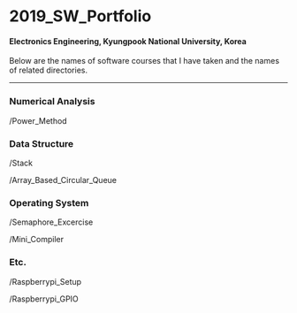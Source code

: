 # 2019_SW_Portfolio

#### Electronics Engineering, Kyungpook National University, Korea

Below are the names of software courses that I have taken and the names of related directories.

------

### Numerical Analysis

/Power_Method

### Data Structure

/Stack

/Array_Based_Circular_Queue

### Operating System

/Semaphore_Excercise

/Mini_Compiler

### Etc.

/Raspberrypi_Setup

/Raspberrypi_GPIO
